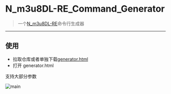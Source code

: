 # N_m3u8DL-RE_Command_Generator

>一个[N_m3u8DL-RE](https://github.com/nilaoda/N_m3u8DL-RE)命令行生成器

---

## 使用

+ 拉取仓库或者单独下载[generator.html](https://github.com/RikaCelery/N_m3u8DL-RE_Command_Generator/blob/main/generator.html)
+ 打开 generator.html

支持大部分参数

![main](https://github.com/RikaCelery/N_m3u8DL-RE_Command_Generator/blob/main/main.png)
